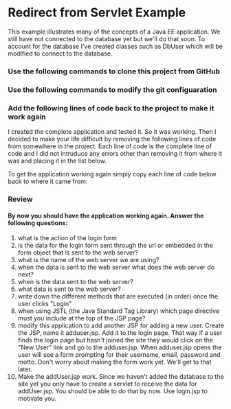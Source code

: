 # Redirect from Servlet Example
This example illustrates many of the concepts of a Java EE application. We still have not connected to the database yet but we'll do that soon. To account for the database I've created classes such as DbUser which will be modified to connect to the database.

### Use the following commands to clone this project from GitHub


### Use the following commands to modify the git configuaration 

### Add the following lines of code back to the project to make it work again
I created the complete application and tested it. So it was working. Then I decided to make your life difficult by removing the following lines of code from somewhere in the project. Each line of code is the complete line of code and I did not intruduce any errors other than removing it from where it was and placing it in the list below. 

To get the application working again simply copy each line of code below back to where it came from.



### Review
#### By now you should have the application working again. Answer the following questions:
1. what is the action of the login form
2. is the data for the login form sent through the url or embedded in the form object that is sent to the web server?
3. what is the name of the web server we are using?
4. when the data is sent to the web server what does the web server do next?
5. when is the data sent to the web server?
6. what data is sent to the web server?
7. write down the different methods that are executed (in order) once the user clicks "Login"
8. when using JSTL (the Java Standard Tag Library) which page directive must you include at the top of the JSP page?
9. modify this application to add another JSP for adding a new user. Create the JSP, name it adduser.jsp. Add it to the login page. That way if a user finds the login page but hasn't joined the site they would click on the "New User" link and go to the adduser.jsp. When adduser.jsp opens the user will see a form prompting for their username, email, password and motto. Don't worry about making the form work yet. We'll get to that later.
10. Make the addUser.jsp work. Since we haven't added the database to the site yet you only have to create a servlet to receive the data for addUser.jsp. You should be able to do that by now. Use login.jsp to motivate you.